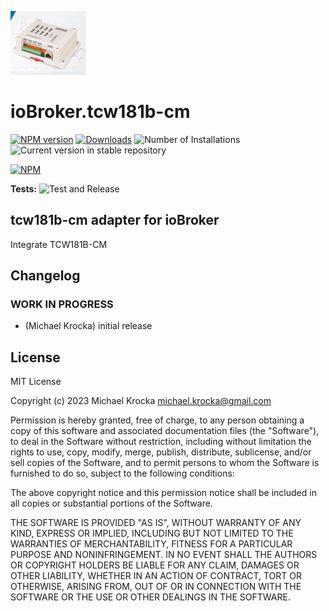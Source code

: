 ![Logo](admin/tcw181b-cm.png)
# ioBroker.tcw181b-cm

[![NPM version](https://img.shields.io/npm/v/iobroker.tcw181b-cm.svg)](https://www.npmjs.com/package/iobroker.tcw181b-cm)
[![Downloads](https://img.shields.io/npm/dm/iobroker.tcw181b-cm.svg)](https://www.npmjs.com/package/iobroker.tcw181b-cm)
![Number of Installations](https://iobroker.live/badges/tcw181b-cm-installed.svg)
![Current version in stable repository](https://iobroker.live/badges/tcw181b-cm-stable.svg)

[![NPM](https://nodei.co/npm/iobroker.tcw181b-cm.png?downloads=true)](https://nodei.co/npm/iobroker.tcw181b-cm/)

**Tests:** ![Test and Release](https://github.com/MichiKrocka/ioBroker.tcw181b-cm/workflows/Test%20and%20Release/badge.svg)

## tcw181b-cm adapter for ioBroker

Integrate TCW181B-CM

## Changelog
<!--
    Placeholder for the next version (at the beginning of the line):
    ### **WORK IN PROGRESS**
-->

### **WORK IN PROGRESS**
* (Michael Krocka) initial release

## License
MIT License

Copyright (c) 2023 Michael Krocka <michael.krocka@gmail.com>

Permission is hereby granted, free of charge, to any person obtaining a copy
of this software and associated documentation files (the "Software"), to deal
in the Software without restriction, including without limitation the rights
to use, copy, modify, merge, publish, distribute, sublicense, and/or sell
copies of the Software, and to permit persons to whom the Software is
furnished to do so, subject to the following conditions:

The above copyright notice and this permission notice shall be included in all
copies or substantial portions of the Software.

THE SOFTWARE IS PROVIDED "AS IS", WITHOUT WARRANTY OF ANY KIND, EXPRESS OR
IMPLIED, INCLUDING BUT NOT LIMITED TO THE WARRANTIES OF MERCHANTABILITY,
FITNESS FOR A PARTICULAR PURPOSE AND NONINFRINGEMENT. IN NO EVENT SHALL THE
AUTHORS OR COPYRIGHT HOLDERS BE LIABLE FOR ANY CLAIM, DAMAGES OR OTHER
LIABILITY, WHETHER IN AN ACTION OF CONTRACT, TORT OR OTHERWISE, ARISING FROM,
OUT OF OR IN CONNECTION WITH THE SOFTWARE OR THE USE OR OTHER DEALINGS IN THE
SOFTWARE.